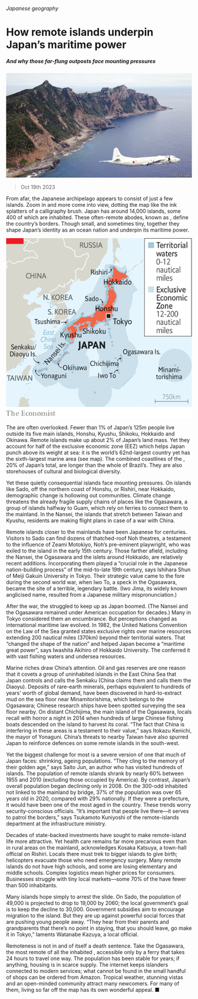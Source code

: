 ###### Japanese geography

# How remote islands underpin Japan’s maritime power 

##### And why those far-flung outposts face mounting pressures 

![image](images/20231021_ASP003.jpg) 

> Oct 19th 2023 

From afar, the Japanese archipelago appears to consist of just a few islands. Zoom in and more come into view, dotting the map like the ink splatters of a calligraphy brush. Japan has around 14,000 islands, some 400 of which are inhabited. These often-remote abodes, known as , define the country’s borders. Though small, and sometimes tiny, together they shape Japan’s identity as an ocean nation and underpin its maritime power.

![image](images/20231021_ASM906.png) 


The  are often overlooked. Fewer than 1% of Japan’s 125m people live outside its five main islands, Honshu, Kyushu, Shikoku, Hokkaido and Okinawa. Remote islands make up about 2% of Japan’s land mass. Yet they account for half of the exclusive economic zone (EEZ) which helps Japan punch above its weight at sea: it is the world’s 62nd-largest country yet has the sixth-largest marine area (see map). The combined coastlines of the , 20% of Japan’s total, are longer than the whole of Brazil’s. They are also storehouses of cultural and biological diversity.

Yet these quietly consequential islands face mounting pressures. On islands like Sado, off the northern coast of Honshu, or Rishiri, near Hokkaido, demographic change is hollowing out communities. Climate change threatens the already fragile supply chains of places like the Ogasawara, a group of islands halfway to Guam, which rely on ferries to connect them to the mainland. In the Nansei, the islands that stretch between Taiwan and Kyushu, residents are making flight plans in case of a war with China.

Remote islands closer to the mainlands have been Japanese for centuries. Visitors to Sado can find dozens of thatched-roof Noh theatres, a testament to the influence of Zeami Motokiyo, Noh’s pre-eminent playwright, who was exiled to the island in the early 15th century. Those farther afield, including the Nansei, the Ogasawara and the islets around Hokkaido, are relatively recent additions. Incorporating them played a “crucial role in the Japanese nation-building process” of the mid-to-late 19th century, says Ishihara Shun of Meiji Gakuin University in Tokyo. Their strategic value came to the fore during the second world war, when Iwo To, a speck in the Ogasawara, became the site of a terrible, legendary battle. (Iwo Jima, its widely known anglicised name, resulted from a Japanese military mispronunciation.)

After the war, the  struggled to keep up as Japan boomed. (The Nansei and the Ogasawara remained under American occupation for decades.) Many in Tokyo considered them an encumbrance. But perceptions changed as international maritime law evolved. In 1982, the United Nations Convention on the Law of the Sea granted states exclusive rights over marine resources extending 200 nautical miles (370km) beyond their territorial waters. That “changed the shape of the nation” and helped Japan become a “maritime great power”, says Iwashita Akihiro of Hokkaido University. The conferred it with vast fishing waters and undersea resources. 

Marine riches draw China’s attention. Oil and gas reserves are one reason that it covets a group of uninhabited islands in the East China Sea that Japan controls and calls the Senkaku (China claims them and calls them the Diaoyu). Deposits of rare-earth minerals, perhaps equivalent to hundreds of years’ worth of global demand, have been discovered in hard-to-extract mud on the sea floor near Minamitorishima, which belongs to the Ogasawara; Chinese research ships have been spotted surveying the sea floor nearby. On distant Chichijima, the main island of the Ogasawara, locals recall with horror a night in 2014 when hundreds of large Chinese fishing boats descended on the island to harvest its coral. “The fact that China is interfering in these areas is a testament to their value,” says Itokazu Kenichi, the mayor of Yonaguni. China’s threats to nearby Taiwan have also spurred Japan to reinforce defences on some remote islands in the south-west. 

Yet the biggest challenge for most  is a severe version of one that much of Japan faces: shrinking, ageing populations. “They cling to the memory of their golden age,” says Saito Jun, an author who has visited hundreds of islands. The population of remote islands shrank by nearly 60% between 1955 and 2010 (excluding those occupied by America). By contrast, Japan’s overall population began declining only in 2008. On the 300-odd inhabited  not linked to the mainland by bridge, 37% of the population was over 65 years old in 2020, compared with 29% nationally. If they were a prefecture, it would have been one of the most aged in the country. These trends worry security-conscious officials. “It’s important that people live there—it serves to patrol the borders,” says Tsukamoto Kuniyoshi of the remote-islands department at the infrastructure ministry.

Decades of state-backed investments have sought to make remote-island life more attractive. Yet health care remains far more precarious even than in rural areas on the mainland, acknowledges Kosaka Katsuya, a town-hall official on Rishiri. Locals there must trek to bigger islands to give birth; helicopters evacuate those who need emergency surgery. Many remote islands do not have high schools, and some are losing elementary and middle schools. Complex logistics mean higher prices for consumers. Businesses struggle with tiny local markets—some 70% of the  have fewer than 500 inhabitants.

Many islands hope simply to arrest the slide. On Sado, the population of 49,000 is projected to drop to 19,000 by 2060; the local government’s goal is to keep the decline to 30,000. Government subsidies aim to encourage migration to the island. But they are up against powerful social forces that are pushing young people away. “They hear from their parents and grandparents that there’s no point in staying, that you should leave, go make it in Tokyo,” laments Watanabe Kazuya, a local official. 

Remoteness is not in and of itself a death sentence. Take the Ogasawara, the most remote of all the inhabited , accessible only by a ferry that takes 24 hours to travel one way. The population has been stable for years; if anything, housing is in scarce supply. The internet keeps islanders connected to modern services; what cannot be found in the small handful of shops can be ordered from Amazon. Tropical weather, stunning vistas and an open-minded community attract many newcomers. For many of them, living so far off the map has its own wonderful appeal. ■

